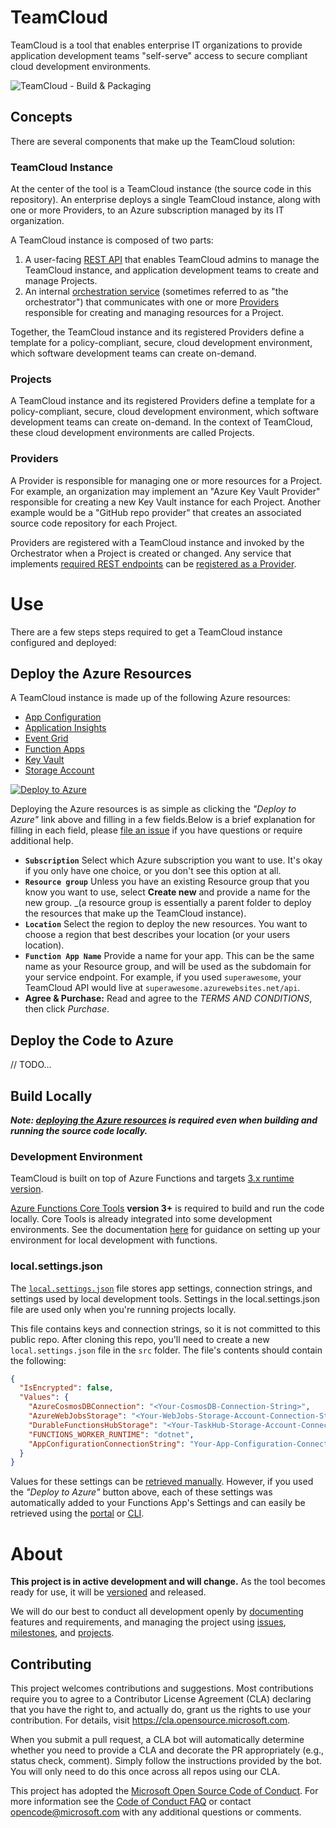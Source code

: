# TeamCloud

TeamCloud is a tool that enables enterprise IT organizations to provide application development teams "self-serve" access to secure compliant cloud development environments.

![TeamCloud - Build & Packaging](https://github.com/microsoft/TeamCloud/workflows/TeamCloud%20-%20Build%20&%20Packaging/badge.svg)

## Concepts

There are several components that make up the TeamCloud solution:

### TeamCloud Instance

At the center of the tool is a TeamCloud instance (the source code in this repository).  An enterprise deploys a single TeamCloud instance, along with one or more Providers, to an Azure subscription managed by its IT organization.

A TeamCloud instance is composed of two parts:

1. A user-facing [REST API](docs/API.md) that enables TeamCloud admins to manage the TeamCloud instance, and application development teams to create and manage Projects.
2. An internal [orchestration service](docs/architecture/Orchestrator.md) (sometimes referred to as "the orchestrator") that communicates with one or more [Providers](docs/Providers.md) responsible for creating and managing resources for a Project.

Together, the TeamCloud instance and its registered Providers define a template for a policy-compliant, secure, cloud development environment, which software development teams can create on-demand.

### Projects

A TeamCloud instance and its registered Providers define a template for a policy-compliant, secure, cloud development environment, which software development teams can create on-demand.  In the context of TeamCloud, these cloud development environments are called Projects.

### Providers

A Provider is responsible for managing one or more resources for a Project.  For example, an organization may implement an "Azure Key Vault Provider" responsible for creating a new Key Vault instance for each Project.  Another example would be a "GitHub repo provider" that creates an associated source code repository for each Project.

Providers are registered with a TeamCloud instance and invoked by the Orchestrator when a Project is created or changed.  Any service that implements [required REST endpoints](docs/Providers.md) can be [registered as a Provider](docs/TeamCloudYaml.md).

# Use

There are a few steps steps required to get a TeamCloud instance configured and deployed:

## Deploy the Azure Resources

A TeamCloud instance is made up of the following Azure resources:
 
- [App Configuration][app-configuration]
- [Application Insights][application-insights]
- [Event Grid][event-grid]
- [Function Apps][function-apps]
- [Key Vault][key-vault]
- [Storage Account][storage-account]

[![Deploy to Azure][azure-deploy-button]][azure-deploy]

Deploying the Azure resources is as simple as clicking the _"Deploy to Azure"_ link above and filling in a few fields.Below is a brief explanation for filling in each field, please [file an issue](issues/new?labels=docs) if you have questions or require additional help.

- **`Subscription`** Select which Azure subscription you want to use.  It's okay if you only have one choice, or you don't see this option at all.
- **`Resource group`** Unless you have an existing Resource group that you know you want to use, select __Create new__ and provide a name for the new group.  _(a resource group is essentially a parent folder to deploy the resources that make up the TeamCloud instance).
- **`Location`** Select the region to deploy the new resources. You want to choose a region that best describes your location (or your users location).
- **`Function App Name`** Provide a name for your app.  This can be the same name as your Resource group, and will be used as the subdomain for your service endpoint.  For example, if you used `superawesome`, your TeamCloud API would live at `superawesome.azurewebsites.net/api`.
- **Agree & Purchase:** Read and agree to the _TERMS AND CONDITIONS_, then click _Purchase_.

## Deploy the Code to Azure

// TODO...

## Build Locally

***Note: [deploying the Azure resources](#deploy-the-azure-resources) is required even when building and running the source code locally.***

### Development Environment

TeamCloud is built on top of Azure Functions and targets [3.x runtime version][functions-runtime-versions].

[Azure Functions Core Tools][functions-core-tools] **version 3+** is required to build and run the code locally.  Core Tools is already integrated into some development environments.  See the documentation [here][functions-local-development] for guidance on setting up your environment for local development with functions.

### local.settings.json
 
The [`local.settings.json`][functions-local-settings] file stores app settings, connection strings, and settings used by local development tools. Settings in the local.settings.json file are used only when you're running projects locally.

This file contains keys and connection strings, so it is not committed to this public repo.  After cloning this repo, you'll need to create a new `local.settings.json` file in the `src` folder.  The file's contents should contain the following:

```json
{
  "IsEncrypted": false,
  "Values": {
    "AzureCosmosDBConnection": "<Your-CosmosDB-Connection-String>",
    "AzureWebJobsStorage": "<Your-WebJobs-Storage-Account-Connection-String>",
    "DurableFunctionsHubStorage": "<Your-TaskHub-Storage-Account-Connection-String>",
    "FUNCTIONS_WORKER_RUNTIME": "dotnet",
    "AppConfigurationConnectionString": "Your-App-Configuration-Connection-String"
  }
}
```

Values for these settings can be [retrieved manually][functions-get-storage].  However, if you used the _"Deploy to Azure"_ button above, each of these settings was automatically added to your Functions App's Settings and can easily be retrieved using the [portal][functions-get-settings-portal] or [CLI][functions-get-settings-cli].

# About

**This project is in active development and will change.**  As the tool becomes ready for use, it will be [versioned](https://semver.org/) and released.

We will do our best to conduct all development openly by [documenting](https://github.com/microsoft/TeamCloud/tree/master/docs) features and requirements, and managing the project using [issues](https://github.com/microsoft/TeamCloud/issues), [milestones](https://github.com/microsoft/TeamCloud/milestones), and [projects](https://github.com/microsoft/TeamCloud/projects).

## Contributing

This project welcomes contributions and suggestions.  Most contributions require you to agree to a
Contributor License Agreement (CLA) declaring that you have the right to, and actually do, grant us
the rights to use your contribution. For details, visit https://cla.opensource.microsoft.com.

When you submit a pull request, a CLA bot will automatically determine whether you need to provide
a CLA and decorate the PR appropriately (e.g., status check, comment). Simply follow the instructions
provided by the bot. You will only need to do this once across all repos using our CLA.

This project has adopted the [Microsoft Open Source Code of Conduct](https://opensource.microsoft.com/codeofconduct/).
For more information see the [Code of Conduct FAQ](https://opensource.microsoft.com/codeofconduct/faq/) or
contact [opencode@microsoft.com](mailto:opencode@microsoft.com) with any additional questions or comments.

[app-configuration]:https://azure.microsoft.com/en-us/services/app-configuration/
[function-apps]:https://azure.microsoft.com/en-us/services/functions/
[storage-account]:https://azure.microsoft.com/en-us/services/storage/
[key-vault]:https://azure.microsoft.com/en-us/services/key-vault/
[event-grid]:https://azure.microsoft.com/en-us/services/event-grid/
[application-insights]:https://azure.microsoft.com/en-us/services/monitor/

[azure-deploy]:https://portal.azure.com/#create/Microsoft.Template/uri/https%3A%2F%2Fraw.githubusercontent.com%2Fmicrosoft%2FTeamCloud%2Fmaster%2Fazuredeploy.json
[azure-deploy-button]:https://azuredeploy.net/deploybutton.svg

[functions-core-tools]:https://docs.microsoft.com/en-us/azure/azure-functions/functions-run-local
[functions-runtime-versions]:https://docs.microsoft.com/en-us/azure/azure-functions/functions-versions
[functions-local-development]:https://docs.microsoft.com/en-us/azure/azure-functions/functions-develop-local#local-development-environments
[functions-local-settings]:https://docs.microsoft.com/en-us/azure/azure-functions/functions-run-local#local-settings-file
[functions-get-storage]:https://docs.microsoft.com/en-us/azure/azure-functions/functions-run-local#get-your-storage-connection-strings
[functions-get-settings-portal]:https://docs.microsoft.com/en-us/azure/azure-functions/functions-how-to-use-azure-function-app-settings#portal
[functions-get-settings-cli]:https://docs.microsoft.com/en-us/azure/azure-functions/functions-how-to-use-azure-function-app-settings#azure-cli
